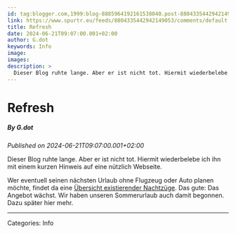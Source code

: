 ```yaml
---
id: tag:blogger.com,1999:blog-8885964192161538040.post-8804335442942149053
link: https://www.spurtr.eu/feeds/8804335442942149053/comments/default
title: Refresh
date: 2024-06-21T09:07:00.001+02:00
author: G.dot
keywords: Info
image: 
images: 
description: >
  Dieser Blog ruhte lange. Aber er ist nicht tot. Hiermit wiederbelebe ich ihn mit einem kurzen Hinweis auf eine nützlich Webseite.&nbsp;Wer eventuell seinen nächsten Urlaub ohne Flugzeug oder Auto planen möchte, findet da eine Übersicht existierender Nachtzüge. Das gute: Das Angebot wächst. Wir haben unseren Sommerurlaub auch damit begonnen. Dazu
---
```

# Refresh
##### By G.dot
_Published on 2024-06-21T09:07:00.001+02:00_

Dieser Blog ruhte lange. Aber er ist nicht tot. Hiermit wiederbelebe ich ihn mit einem kurzen Hinweis auf eine nützlich Webseite. 

Wer eventuell seinen nächsten Urlaub ohne Flugzeug oder Auto planen möchte, findet da eine [Übersicht existierender Nachtzüge](https://www.night-trains.com). Das gute: Das Angebot wächst. Wir haben unseren Sommerurlaub auch damit begonnen. Dazu später hier mehr.

---
Categories: Info